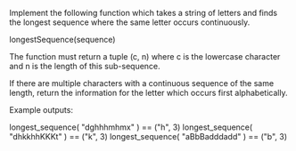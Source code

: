 Implement the following function which takes a string of letters and finds the longest sequence where the same letter occurs continuously.

longestSequence(sequence)

The function must return a tuple (c, n) where c is the lowercase character and n is the length of this sub-sequence.

If there are multiple characters with a continuous sequence of the same length, return the information for the letter which occurs first alphabetically.

Example outputs:

longest_sequence( "dghhhmhmx" ) == ("h", 3)
longest_sequence( "dhkkhhKKKt" ) == ("k", 3)
longest_sequence( "aBbBadddadd" ) == ("b", 3)